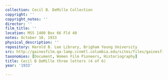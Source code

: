 ```yaml
---
collection: Cecil B. DeMille Collection
copyright: ''
copyright_notes: ''
director: ''
film_title: ''
location: MSS 1400 Box 66 Fld 40
notes: October 10, 1933
physical_description: ''
repository: Harold B. Lee Library, Brigham Young University
src: http://gainesfilm.qa-lamp.ccnmtl.columbia.edu/sites/files/gainesfilm/images/B_demille_1933_letters4.jpg
taxonomies: [Document, Women Film Pioneers, Historiography]
title: Cecil B DeMille three letters (4 of 6)
year: '1933'

---
```

